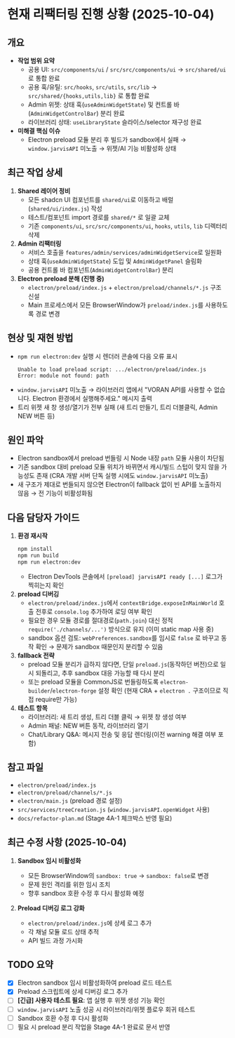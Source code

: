 # 현재 리팩터링 진행 상황 (2025-10-04)

## 개요
- **작업 범위 요약**
  - 공용 UI: `src/components/ui` / `src/src/components/ui` → `src/shared/ui` 로 통합 완료
  - 공용 훅/유틸: `src/hooks`, `src/utils`, `src/lib` → `src/shared/{hooks,utils,lib}` 로 통합 완료
  - Admin 위젯: 상태 훅(`useAdminWidgetState`) 및 컨트롤 바(`AdminWidgetControlBar`) 분리 완료
  - 라이브러리 상태: `useLibraryState` 슬라이스/selector 재구성 완료
- **미해결 핵심 이슈**
  - Electron preload 모듈 분리 후 빌드가 sandbox에서 실패 → `window.jarvisAPI` 미노출 → 위젯/AI 기능 비활성화 상태

## 최근 작업 상세
1. **Shared 레이어 정비**
   - 모든 shadcn UI 컴포넌트를 `shared/ui`로 이동하고 배럴(`shared/ui/index.js`) 작성
   - 테스트/컴포넌트 import 경로를 `shared/*` 로 일괄 교체
   - 기존 `components/ui`, `src/src/components/ui`, `hooks`, `utils`, `lib` 디렉터리 삭제
2. **Admin 리팩터링**
   - 서비스 호출을 `features/admin/services/adminWidgetService`로 일원화
   - 상태 훅(`useAdminWidgetState`) 도입 및 `AdminWidgetPanel` 슬림화
   - 공용 컨트롤 바 컴포넌트(`AdminWidgetControlBar`) 분리
3. **Electron preload 분해 (진행 중)**
   - `electron/preload/index.js` + `electron/preload/channels/*.js` 구조 신설
   - Main 프로세스에서 모든 BrowserWindow가 `preload/index.js`를 사용하도록 경로 변경

## 현상 및 재현 방법
- `npm run electron:dev` 실행 시 렌더러 콘솔에 다음 오류 표시
  ```
  Unable to load preload script: .../electron/preload/index.js
  Error: module not found: path
  ```
- `window.jarvisAPI` 미노출 → 라이브러리 앱에서 "VORAN API를 사용할 수 없습니다. Electron 환경에서 실행해주세요." 메시지 출력
- 트리 위젯 새 창 생성/열기가 전부 실패 (새 트리 만들기, 트리 더블클릭, Admin NEW 버튼 등)

## 원인 파악
- Electron sandbox에서 preload 번들링 시 Node 내장 `path` 모듈 사용이 차단됨
- 기존 sandbox 대비 preload 모듈 위치가 바뀌면서 캐시/빌드 스텁이 맞지 않을 가능성도 존재 (CRA 개발 서버 단독 실행 시에도 `window.jarvisAPI` 미노출)
- 새 구조가 제대로 번들되지 않으면 Electron이 fallback 없이 빈 API를 노출하지 않음 → 전 기능이 비활성화됨

## 다음 담당자 가이드
1. **환경 재시작**
   ```bash
   npm install
   npm run build
   npm run electron:dev
   ```
   - Electron DevTools 콘솔에서 `[preload] jarvisAPI ready [...]` 로그가 찍히는지 확인
2. **preload 디버깅**
   - `electron/preload/index.js`에서 `contextBridge.exposeInMainWorld` 호출 전후로 `console.log` 추가하여 로딩 여부 확인
   - 필요한 경우 모듈 경로를 절대경로(`path.join`) 대신 정적 `require('./channels/...')` 방식으로 유지 (이미 static map 사용 중)
   - sandbox 옵션 검토: `webPreferences.sandbox`를 임시로 `false` 로 바꾸고 동작 확인 → 문제가 sandbox 때문인지 분리할 수 있음
3. **fallback 전략**
   - preload 모듈 분리가 급하지 않다면, 단일 `preload.js`(동작하던 버전)으로 일시 되돌리고, 추후 sandbox 대응 가능할 때 다시 분리
   - 또는 preload 모듈을 CommonJS로 번들링하도록 `electron-builder`/`electron-forge` 설정 확인 (현재 CRA + `electron .` 구조이므로 직접 require만 가능)
4. **테스트 항목**
   - 라이브러리: 새 트리 생성, 트리 더블 클릭 → 위젯 창 생성 여부
   - Admin 패널: NEW 버튼 동작, 라이브러리 열기
   - Chat/Library Q&A: 메시지 전송 및 응답 렌더링(이전 warning 해결 여부 포함)

## 참고 파일
- `electron/preload/index.js`
- `electron/preload/channels/*.js`
- `electron/main.js` (preload 경로 설정)
- `src/services/treeCreation.js` (`window.jarvisAPI.openWidget` 사용)
- `docs/refactor-plan.md` (Stage 4A-1 체크박스 반영 필요)

## 최근 수정 사항 (2025-10-04)
1. **Sandbox 임시 비활성화**
   - 모든 BrowserWindow의 `sandbox: true` → `sandbox: false`로 변경
   - 문제 원인 격리를 위한 임시 조치
   - 향후 sandbox 호환 수정 후 다시 활성화 예정

2. **Preload 디버깅 로그 강화**
   - `electron/preload/index.js`에 상세 로그 추가
   - 각 채널 모듈 로드 상태 추적
   - API 빌드 과정 가시화

## TODO 요약
- [x] Electron sandbox 임시 비활성화하여 preload 로드 테스트
- [x] Preload 스크립트에 상세 디버깅 로그 추가
- [ ] **[긴급] 사용자 테스트 필요**: 앱 실행 후 위젯 생성 기능 확인
- [ ] `window.jarvisAPI` 노출 성공 시 라이브러리/위젯 플로우 회귀 테스트
- [ ] Sandbox 호환 수정 후 다시 활성화
- [ ] 필요 시 preload 분리 작업을 Stage 4A-1 완료로 문서 반영
